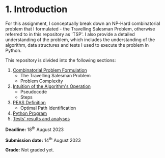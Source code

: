 # 1. Introduction
For this assignment, I conceptually break down an NP-Hard combinatorial problem that I formulated - the Travelling Salesman Problem, otherwise referred to in this repository as 'TSP'.  I also provide a detailed understanding of the problem, which includes the understanding of the algorithm, data structures and tests I used to execute the problem in Python.

This repository is divided into the following sections:
1. [Combinatorial Problem Formulation](https://github.com/wafaajaunnoo/AntsInMyCode/blob/main/problem-formulation.md)
    * The Travelling Salesman Problem
    * Problem Complexity
2. [Intuition of the Algorithm's Operation](https://github.com/wafaajaunnoo/AntsInMyCode/blob/main/algorithm.md)
    * Pseudocode
    * Steps
3. [PEAS Definition](https://github.com/wafaajaunnoo/AntsInMyCode/blob/main/peas-def.md)
   * Optimal Path Identification
5. [Python Program](https://github.com/wafaajaunnoo/AntsInMyCode/blob/main/aco.py)
6. [Tests' results and analyses](https://github.com/wafaajaunnoo/AntsInMyCode/tree/main/Tests)
     
**Deadline:** 18<sup>th</sup> August 2023

**Submission date:** 14<sup>th</sup> August 2023

**Grade:** Not graded yet.
